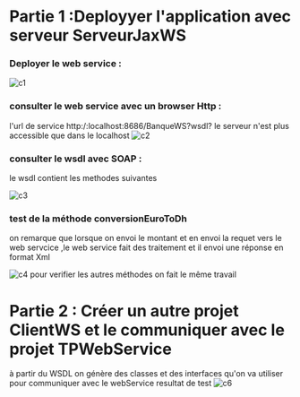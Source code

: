 
# Partie 1 :Deployyer l'application avec serveur ServeurJaxWS

### Deployer le web service :
![c1](https://user-images.githubusercontent.com/82270887/163588617-700b1759-00d2-4563-b320-1de097f23ea9.png)
### consulter le web service avec un browser Http :
l'url de service http:/:localhost:8686/BanqueWS?wsdl?
le serveur n'est plus accessible que dans le localhost
![c2](https://user-images.githubusercontent.com/82270887/163588788-a87cd1e1-b8a0-4261-89e3-504762ff0f75.png)

### consulter le wsdl avec SOAP :
le wsdl contient les methodes suivantes 

![c3](https://user-images.githubusercontent.com/82270887/163589297-657b63ee-3778-4197-9941-f28ce5f11413.png)
### test de la méthode conversionEuroToDh
on remarque que lorsque on envoi le montant et en envoi la requet vers le web servcice ,le web service fait des traitement et il envoi une réponse en format Xml

![c4](https://user-images.githubusercontent.com/82270887/163589597-64d5754a-2998-4f4a-a335-72b65652408b.png)
 pour verifier les autres méthodes on fait le même travail
 # Partie 2 : Créer un autre projet ClientWS et le communiquer avec le projet TPWebService
 à partir du WSDL on génère des classes et des interfaces qu'on va utiliser pour communiquer  avec le webService
 resultat de test 
 ![c6](https://user-images.githubusercontent.com/82270887/163591134-5bd05bda-2c48-4715-957a-f2b055d2520f.png)
